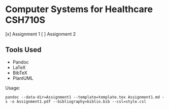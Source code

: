 # Computer Systems for Healthcare CSH710S

[x] Assignment 1
[ ] Assignment 2

## Tools Used

- Pandoc
- LaTeX
- BibTeX
- PlantUML

Usage:
```
pandoc --data-dir=Assignment1 --template=template.tex Assignment1.md -s -o Assignment1.pdf --bibliography=biblio.bib --csl=style.csl
```

